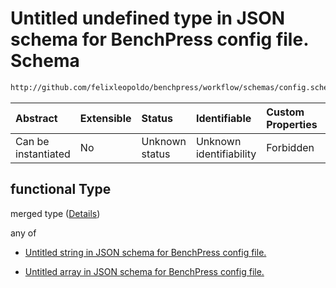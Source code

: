 # Untitled undefined type in JSON schema for BenchPress config file. Schema

```txt
http://github.com/felixleopoldo/benchpress/workflow/schemas/config.schema.json#/definitions/mcmc_autocorr_plots/properties/functional
```



| Abstract            | Extensible | Status         | Identifiable            | Custom Properties | Additional Properties | Access Restrictions | Defined In                                                       |
| :------------------ | :--------- | :------------- | :---------------------- | :---------------- | :-------------------- | :------------------ | :--------------------------------------------------------------- |
| Can be instantiated | No         | Unknown status | Unknown identifiability | Forbidden         | Allowed               | none                | [config.schema.json*](config.schema.json "open original schema") |

## functional Type

merged type ([Details](config-definitions-auto-correlation-plot-item-properties-functional.md))

any of

*   [Untitled string in JSON schema for BenchPress config file.](config-definitions-auto-correlation-plot-item-properties-functional-anyof-0.md "check type definition")

*   [Untitled array in JSON schema for BenchPress config file.](config-definitions-auto-correlation-plot-item-properties-functional-anyof-1.md "check type definition")
